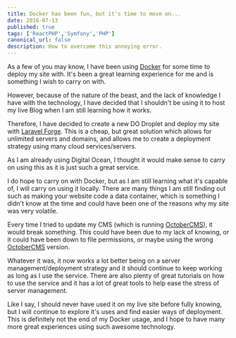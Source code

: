 ```yaml
---
title: Docker has been fun, but it's time to move on...
date: 2016-07-13
published: true
tags: ['ReactPHP','Symfony','PHP']
canonical_url: false
description: How to overcome this annoying error.
---
```


As a few of you may know, I have been using [Docker](https://docker.com) for some time to deploy my site with. It's been a great learning experience for me and is something I wish to carry on with.

However, because of the nature of the beast, and the lack of knowledge I have with the technology, I have decided that I shouldn't be using it to host my live Blog when I am still learning how it works.

Therefore, I have decided to create a new DO Droplet and deploy my site with [Laravel Forge](https://forge.laravel.com). This is a cheap, but great solution which allows for unlimited servers and domains, and allows me to create a deployment strategy using many cloud services/servers.

As I am already using Digital Ocean, I thought it would make sense to carry on using this as it is just such a great service.

I do hope to carry on with Docker, but as I am still learning what it's capable of, I will carry on using it locally. There are many things I am still finding out such as making your website code a data container, which is something I didn't know at the time and could have been one of the reasons why my site was very volatile.

Every time I tried to update my CMS (which is running [OctoberCMS](https://octobercms.com/)), it would break something. This could have been due to my lack of knowing, or it could have been down to file permissions, or maybe using the wrong [OctoberCMS](https://octobercms.com/) version.

Whatever it was, it now works a lot better being on a server management/deployment strategy and it should continue to keep working as long as I use the service. There are also plenty of great tutorials on how to use the service and it has a lot of great tools to help ease the stress of server management.

Like I say, I should never have used it on my live site before fully knowing, but I will continue to explore it's uses and find easier ways of deployment. This is definitely not the end of my Docker usage, and I hope to have many more great experiences using such awesome technology.
